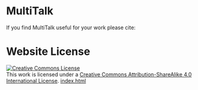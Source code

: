 # MultiTalk

If you find MultiTalk useful for your work please cite:

[//]: # (```)

[//]: # (@inproceeding{laughtalk,)

[//]: # (  author    = {Sung-Bin, Kim and Hyun, Lee and Hong, Da hye and Nam, Suekyeong and Ju, Janghoon and Oh, Tae-Hyun},)

[//]: # (  title     = {LaughTalk: Expressive 3D Talking Head Generation with Laughter},)

[//]: # (  booktitle   = {IEEE/CVF Winter Conference on Applications of Computer Vision &#40;WACV&#41;},)

[//]: # (  year      = {2024},)

[//]: # (})

[//]: # (```)

# Website License
<a rel="license" href="http://creativecommons.org/licenses/by-sa/4.0/"><img alt="Creative Commons License" style="border-width:0" src="https://i.creativecommons.org/l/by-sa/4.0/88x31.png" /></a><br />This work is licensed under a <a rel="license" href="http://creativecommons.org/licenses/by-sa/4.0/">Creative Commons Attribution-ShareAlike 4.0 International License</a>.
[index.html](index.html)